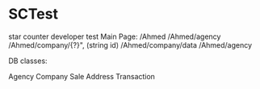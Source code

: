 # SCTest
star counter developer test
Main Page: /Ahmed
/Ahmed/agency
/Ahmed/company/{?}", (string id)
/Ahmed/company/data
/Ahmed/agency

DB classes:

Agency
Company
Sale
Address
Transaction
